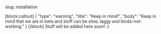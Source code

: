 slug: installation

[block:callout]
{
  "type": "warning",
  "title": "Keep in mind!",
  "body": "Keep in mind that we are in beta and stuff can be slow, laggy and kinda-not-working."
}
[/block]
Stuff will be added here soon! :)
